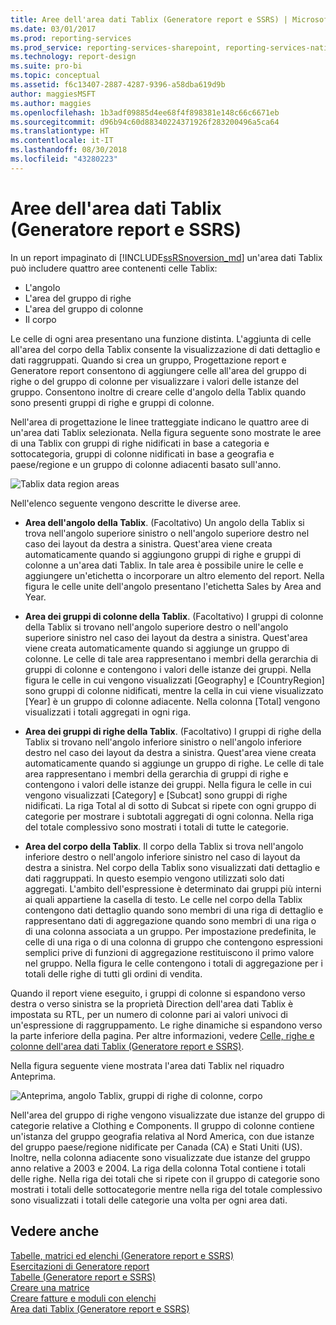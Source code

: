 ```yaml
---
title: Aree dell'area dati Tablix (Generatore report e SSRS) | Microsoft Docs
ms.date: 03/01/2017
ms.prod: reporting-services
ms.prod_service: reporting-services-sharepoint, reporting-services-native
ms.technology: report-design
ms.suite: pro-bi
ms.topic: conceptual
ms.assetid: f6c13407-2887-4287-9396-a58dba619d9b
author: maggiesMSFT
ms.author: maggies
ms.openlocfilehash: 1b3adf09885d4ee68f4f898381e148c66c6671eb
ms.sourcegitcommit: d96b94c60d88340224371926f283200496a5ca64
ms.translationtype: HT
ms.contentlocale: it-IT
ms.lasthandoff: 08/30/2018
ms.locfileid: "43280223"
---
```

# <a name="tablix-data-region-areas-report-builder-and-ssrs"></a>Aree dell'area dati Tablix (Generatore report e SSRS)
 In un report impaginato di [!INCLUDE[ssRSnoversion_md](../../includes/ssrsnoversion-md.md)] un'area dati Tablix può includere quattro aree contenenti celle Tablix:   
* L'angolo  
* L'area del gruppo di righe  
* L'area del gruppo di colonne  
* Il corpo   
  
Le celle di ogni area presentano una funzione distinta. L'aggiunta di celle all'area del corpo della Tablix consente la visualizzazione di dati dettaglio e dati raggruppati. Quando si crea un gruppo, Progettazione report e Generatore report consentono di aggiungere celle all'area del gruppo di righe o del gruppo di colonne per visualizzare i valori delle istanze del gruppo. Consentono inoltre di creare celle d'angolo della Tablix quando sono presenti gruppi di righe e gruppi di colonne.  
  
Nell'area di progettazione le linee tratteggiate indicano le quattro aree di un'area dati Tablix selezionata. Nella figura seguente sono mostrate le aree di una Tablix con gruppi di righe nidificati in base a categoria e sottocategoria, gruppi di colonne nidificati in base a geografia e paese/regione e un gruppo di colonne adiacenti basato sull'anno.  
  
 ![Tablix data region areas](../../reporting-services/report-design/media/rs-tablixareas.gif "Tablix data region areas")  
  
 Nell'elenco seguente vengono descritte le diverse aree.  
  
-   **Area dell'angolo della Tablix**. (Facoltativo) Un angolo della Tablix si trova nell'angolo superiore sinistro o nell'angolo superiore destro nel caso dei layout da destra a sinistra. Quest'area viene creata automaticamente quando si aggiungono gruppi di righe e gruppi di colonne a un'area dati Tablix. In tale area è possibile unire le celle e aggiungere un'etichetta o incorporare un altro elemento del report. Nella figura le celle unite dell'angolo presentano l'etichetta Sales by Area and Year.  
  
-   **Area dei gruppi di colonne della Tablix**. (Facoltativo) I gruppi di colonne della Tablix si trovano nell'angolo superiore destro o nell'angolo superiore sinistro nel caso dei layout da destra a sinistra. Quest'area viene creata automaticamente quando si aggiunge un gruppo di colonne. Le celle di tale area rappresentano i membri della gerarchia di gruppi di colonne e contengono i valori delle istanze dei gruppi. Nella figura le celle in cui vengono visualizzati [Geography] e [CountryRegion] sono gruppi di colonne nidificati, mentre la cella in cui viene visualizzato [Year] è un gruppo di colonne adiacente. Nella colonna [Total] vengono visualizzati i totali aggregati in ogni riga.  
  
-   **Area dei gruppi di righe della Tablix**. (Facoltativo) I gruppi di righe della Tablix si trovano nell'angolo inferiore sinistro o nell'angolo inferiore destro nel caso dei layout da destra a sinistra. Quest'area viene creata automaticamente quando si aggiunge un gruppo di righe. Le celle di tale area rappresentano i membri della gerarchia di gruppi di righe e contengono i valori delle istanze dei gruppi. Nella figura le celle in cui vengono visualizzati [Category] e [Subcat] sono gruppi di righe nidificati. La riga Total al di sotto di Subcat si ripete con ogni gruppo di categorie per mostrare i subtotali aggregati di ogni colonna. Nella riga del totale complessivo sono mostrati i totali di tutte le categorie.  
  
-   **Area del corpo della Tablix**. Il corpo della Tablix si trova nell'angolo inferiore destro o nell'angolo inferiore sinistro nel caso di layout da destra a sinistra. Nel corpo della Tablix sono visualizzati dati dettaglio e dati raggruppati. In questo esempio vengono utilizzati solo dati aggregati. L'ambito dell'espressione è determinato dai gruppi più interni ai quali appartiene la casella di testo. Le celle nel corpo della Tablix contengono dati dettaglio quando sono membri di una riga di dettaglio e rappresentano dati di aggregazione quando sono membri di una riga o di una colonna associata a un gruppo. Per impostazione predefinita, le celle di una riga o di una colonna di gruppo che contengono espressioni semplici prive di funzioni di aggregazione restituiscono il primo valore nel gruppo. Nella figura le celle contengono i totali di aggregazione per i totali delle righe di tutti gli ordini di vendita.  
  
 Quando il report viene eseguito, i gruppi di colonne si espandono verso destra o verso sinistra se la proprietà Direction dell'area dati Tablix è impostata su RTL, per un numero di colonne pari ai valori univoci di un'espressione di raggruppamento. Le righe dinamiche si espandono verso la parte inferiore della pagina. Per altre informazioni, vedere [Celle, righe e colonne dell'area dati Tablix &#40;Generatore report e SSRS&#41;](../../reporting-services/report-design/tablix-data-region-cells-rows-and-columns-report-builder-and-ssrs.md).  
  
 Nella figura seguente viene mostrata l'area dati Tablix nel riquadro Anteprima.  
  
 ![Anteprima, angolo Tablix, gruppi di righe di colonne, corpo](../../reporting-services/report-design/media/rs-tablixareaspreview.gif "Anteprima, angolo Tablix, gruppi di righe di colonne, corpo")  
  
 Nell'area del gruppo di righe vengono visualizzate due istanze del gruppo di categorie relative a Clothing e Components. Il gruppo di colonne contiene un'istanza del gruppo geografia relativa al Nord America, con due istanze del gruppo paese/regione nidificate per Canada (CA) e Stati Uniti (US). Inoltre, nella colonna adiacente sono visualizzate due istanze del gruppo anno relative a 2003 e 2004. La riga della colonna Total contiene i totali delle righe. Nella riga dei totali che si ripete con il gruppo di categorie sono mostrati i totali delle sottocategorie mentre nella riga del totale complessivo sono visualizzati i totali delle categorie una volta per ogni area dati.  
  
## <a name="see-also"></a>Vedere anche  
 [Tabelle, matrici ed elenchi &#40;Generatore report e SSRS&#41;](../../reporting-services/report-design/tables-matrices-and-lists-report-builder-and-ssrs.md)   
 [Esercitazioni di Generatore report](../../reporting-services/report-builder-tutorials.md)   
 [Tabelle &#40;Generatore report e SSRS&#41;](../../reporting-services/report-design/tables-report-builder-and-ssrs.md)   
 [Creare una matrice](../../reporting-services/report-design/create-a-matrix-report-builder-and-ssrs.md)   
 [Creare fatture e moduli con elenchi](../../reporting-services/report-design/create-invoices-and-forms-with-lists-report-builder-and-ssrs.md)   
 [Area dati Tablix &#40;Generatore report e SSRS&#41;](../../reporting-services/report-design/tablix-data-region-report-builder-and-ssrs.md)  
  
  
